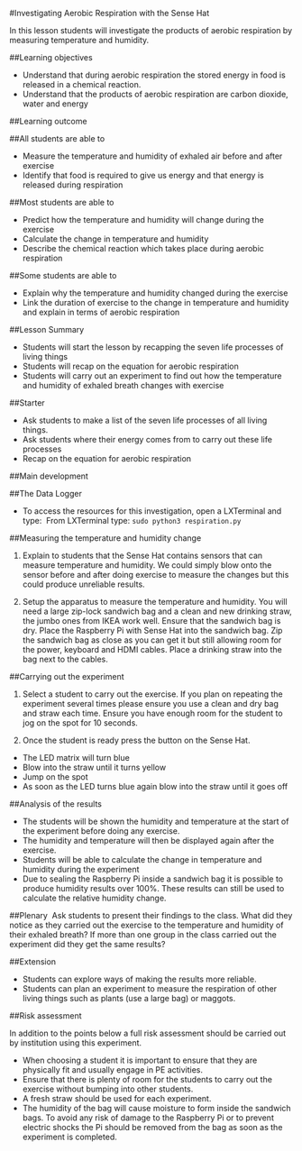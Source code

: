 #Investigating Aerobic Respiration with the Sense Hat

In this lesson students will investigate the products of aerobic respiration by measuring temperature and humidity.

##Learning objectives

- Understand that during aerobic respiration the stored energy in food is released in a chemical reaction.
- Understand that the products of aerobic respiration are carbon dioxide, water and energy

##Learning outcome

##All students are able to

- Measure the temperature and humidity of exhaled air before and after exercise
- Identify that food is required to give us energy and that energy is released during respiration

##Most students are able to

- Predict how the temperature and humidity will change during the exercise
- Calculate the change in temperature and humidity
- Describe the chemical reaction which takes place during aerobic respiration

##Some students are able to

- Explain why the temperature and humidity changed during the exercise
- Link the duration of exercise to the change in temperature and humidity and explain in terms of aerobic respiration

##Lesson Summary

- Students will start the lesson by recapping the seven life processes of living things
- Students will recap on the equation for aerobic respiration
- Students will carry out an experiment to find out how the temperature and humidity of exhaled breath changes with exercise

##Starter

- Ask students to make a list of the seven life processes of all living things. 
- Ask students where their energy comes from to carry out these life processes
- Recap on the equation for aerobic respiration

##Main development

##The Data Logger

- To access the resources for this investigation, open a LXTerminal and type: 
From LXTerminal type: `sudo python3 respiration.py` 

##Measuring the temperature and humidity change

1. Explain to students that the Sense Hat contains sensors that can measure temperature and humidity.  We could simply blow onto the sensor before and after doing exercise to measure the changes but this could produce unreliable results. 

1. Setup the apparatus to measure the temperature and humidity.  You will need a large zip-lock sandwich bag and a clean and new drinking straw, the jumbo ones from IKEA work well. Ensure that the sandwich bag is dry. Place the Raspberry Pi with Sense Hat into the sandwich bag. Zip the sandwich bag as close as you can get it but still allowing room for the power, keyboard and HDMI cables. Place a drinking straw into the bag next to the cables.

##Carrying out the experiment

1. Select a student to carry out the exercise.  If you plan on repeating the experiment several times please ensure you use a clean and dry bag and straw each time. Ensure you have enough room for the student to jog on the spot for 10 seconds.

1. Once the student is ready press the button on the Sense Hat.

- The LED matrix will turn blue
- Blow into the straw until it turns yellow
- Jump on the spot 
- As soon as the LED turns blue again blow into the straw until it goes off

##Analysis of the results

- The students will be shown the humidity and temperature at the start of the experiment before doing any exercise.
- The humidity and temperature will then be displayed again after the exercise.
- Students will be able to calculate the change in temperature and humidity during the experiment
- Due to sealing the Raspberry Pi inside a sandwich bag it is possible to produce humidity results over 100%.  These results can still be used to calculate the relative humidity change.


##Plenary 
Ask students to present their findings to the class.  What did they notice as they carried out the exercise to the temperature and humidity of their exhaled breath? If more than one group in the class carried out the experiment did they get the same results?

##Extension

- Students can explore ways of making the results more reliable.
- Students can plan an experiment to measure the respiration of other living things such as plants (use a large bag) or maggots. 

##Risk assessment

In addition to the points below a full risk assessment should be carried out by institution using this experiment.

- When choosing a student it is important to ensure that they are physically fit and usually engage in PE activities.
- Ensure that there is plenty of room for the students to carry out the exercise without bumping into other students.
- A fresh straw should be used for each experiment.
- The humidity of the bag will cause moisture to form inside the sandwich bags.  To avoid any risk of damage to the Raspberry Pi or to prevent electric shocks the Pi should be removed from the bag as soon as the experiment is completed.